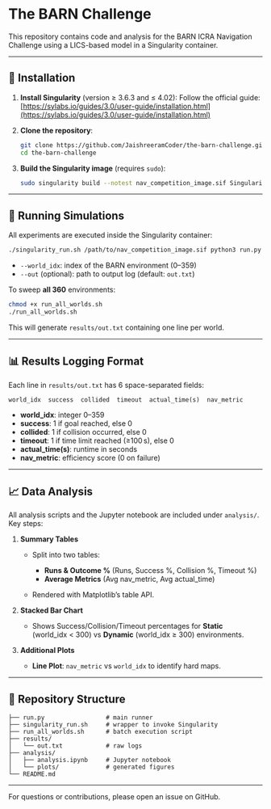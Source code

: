 # The BARN Challenge

This repository contains code and analysis for the BARN ICRA Navigation Challenge using a LICS-based model in a Singularity container.

---

## 🔧 Installation

1. **Install Singularity** (version ≥ 3.6.3 and ≤ 4.02):
   Follow the official guide: [https://sylabs.io/guides/3.0/user-guide/installation.html](https://sylabs.io/guides/3.0/user-guide/installation.html)

2. **Clone the repository**:

   ```bash
   git clone https://github.com/JaishreeramCoder/the-barn-challenge.git
   cd the-barn-challenge
   ```

3. **Build the Singularity image** (requires `sudo`):

   ```bash
   sudo singularity build --notest nav_competition_image.sif Singularityfile.def
   ```

---

## 🚀 Running Simulations

All experiments are executed inside the Singularity container:

```bash
./singularity_run.sh /path/to/nav_competition_image.sif python3 run.py --world_idx 0
```

* `--world_idx`: index of the BARN environment (0–359)
* `--out` (optional): path to output log (default: `out.txt`)

To sweep **all 360** environments:

```bash
chmod +x run_all_worlds.sh
./run_all_worlds.sh
```

This will generate `results/out.txt` containing one line per world.

---

## 📊 Results Logging Format

Each line in `results/out.txt` has 6 space-separated fields:

```
world_idx  success  collided  timeout  actual_time(s)  nav_metric
```

* **world\_idx**: integer 0–359
* **success**: 1 if goal reached, else 0
* **collided**: 1 if collision occurred, else 0
* **timeout**: 1 if time limit reached (≥100 s), else 0
* **actual\_time(s)**: runtime in seconds
* **nav\_metric**: efficiency score (0 on failure)

---

## 📈 Data Analysis

All analysis scripts and the Jupyter notebook are included under `analysis/`. Key steps:

1. **Summary Tables**

   * Split into two tables:

     * **Runs & Outcome %** (Runs, Success %, Collision %, Timeout %)
     * **Average Metrics** (Avg nav\_metric, Avg actual\_time)
   * Rendered with Matplotlib’s table API.

2. **Stacked Bar Chart**

   * Shows Success/Collision/Timeout percentages for **Static** (world\_idx < 300) vs **Dynamic** (world\_idx ≥ 300) environments.

3. **Additional Plots**

   * **Line Plot**: `nav_metric` vs `world_idx` to identify hard maps.

---

## 📂 Repository Structure

```
├── run.py                 # main runner
├── singularity_run.sh     # wrapper to invoke Singularity
├── run_all_worlds.sh      # batch execution script
├── results/
│   └── out.txt            # raw logs
├── analysis/
│   ├── analysis.ipynb     # Jupyter notebook
│   └── plots/             # generated figures
└── README.md
```

---

For questions or contributions, please open an issue on GitHub.